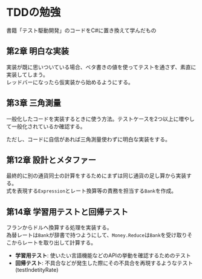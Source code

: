 # TDDの勉強

書籍「テスト駆動開発」のコードをC#に置き換えて学んだもの


## 第2章 明白な実装

実装が既に思いついている場合、ベタ書きの値を使ってテストを通さず、素直に実装してしまう。<br>
レッドバーになったら仮実装から始めるようにする。

## 第3章 三角測量
一般化したコードを実装するときに使う方法。テストケースを2つ以上に増やして一般化されているか確認する。

ただし、コードに自信があれば三角測量使わずに明白な実装をする。

## 第12章 設計とメタファー
最終的に別の通貨同士の計算をするためにまずは同じ通貨の足し算から実装する。<br>
式を表現する`Expression`とレート換算等の責務を担当する`Bank`を作成。

## 第14章 学習用テストと回帰テスト
フランからドルへ換算する処理を実装する。<br>
為替レートは`Bank`が辞書で持つようにして、`Money.Reduce`は`Bank`を受け取りそこからレートを取り出して計算する。

* **学習用テスト**: 使いたい言語機能などのAPIの挙動を確認するためのテスト
* **回帰テスト**: 不具合などが発生した際にその不具合を再現するようなテスト(testIndetityRate)
